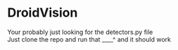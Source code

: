# DroidVision
Your probably just looking for the detectors.py file  
Just clone the repo and run that ____^  and it should work
